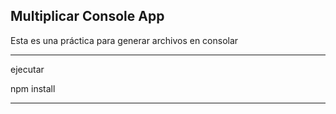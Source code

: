## Multiplicar Console App

Esta es una práctica para generar archivos en consolar

-------
ejecutar 

npm install

--------